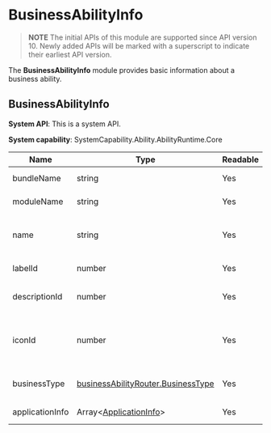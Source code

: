 # BusinessAbilityInfo

> **NOTE**
> The initial APIs of this module are supported since API version 10. Newly added APIs will be marked with a superscript to indicate their earliest API version.

The **BusinessAbilityInfo** module provides basic information about a business ability.

## BusinessAbilityInfo

**System API**: This is a system API.

**System capability**: SystemCapability.Ability.AbilityRuntime.Core

| Name                             | Type                                                        | Readable| Writable| Description                |
| --------------------------------- | ------------------------------------------------------------ | ---- | ---- | -------------------- |
| bundleName                        | string                                                       | Yes  | No  | Bundle name.|
| moduleName                        | string                                                       | Yes  | No  | Module name.|
| name                              | string                                                       | Yes  | No  | Name of the business ability.|
| labelId                           | number                                                       | Yes  | No  | Label ID of the module.      |
| descriptionId                     | number                                                       | Yes  | No  | Description ID of the module.      |
| iconId                            | number                                                       | Yes  | No  | ID of the icon that describes the ability information.|
| businessType | [businessAbilityRouter.BusinessType](js-apis-businessAbilityRouter.md#businesstype) | Yes| No| Type of the business ability.|
| applicationInfo | Array\<[ApplicationInfo](js-apis-bundleManager-applicationInfo.md)> | Yes  | No  | Application information. |
